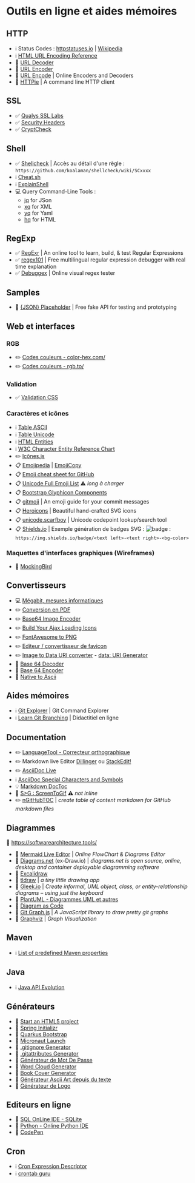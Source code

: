 # Outils en ligne et aides mémoires

## HTTP

* :information_source: Status Codes : [httpstatuses.io](https://httpstatuses.io/) | [Wikipedia](https://fr.wikipedia.org/wiki/Liste_des_codes_HTTP#Codes_d'%C3%A9tat)
* :information_source: [HTML URL Encoding Reference](https://www.w3schools.com/tags/ref_urlencode.asp)
* :wrench: [URL Decoder](https://www.urldecoder.org/)
* :wrench: [URL Encoder](https://www.urlencoder.org/)
* :wrench: [URL Encode](http://url-encode.online-domain-tools.com/) | Online Encoders and Decoders
* :wrench: [HTTPie](https://httpie.org/run) | A command line HTTP client

## SSL

* :white_check_mark: [Qualys SSL Labs](https://www.ssllabs.com/ssltest/index.html)
* :white_check_mark: [Security Headers](https://securityheaders.com/?q=github.com&followRedirects=on)
* :white_check_mark: [CryptCheck](https://tls.imirhil.fr/https/github.com)

## Shell

* :white_check_mark: [Shellcheck](https://www.shellcheck.net/) | Accès au détail d'une règle :  `https://github.com/koalaman/shellcheck/wiki/SCxxxx`
* :information_source: [Cheat.sh](https://cheat.sh/)
* :information_source: [ExplainShell](https://explainshell.com/)
* :computer: Query Command-Line Tools :
  * [jq](https://github.com/stedolan/jq) for JSon
  * [xq](https://github.com/jeffbr13/xq) for XML
  * [yq](https://github.com/mikefarah/yq) for Yaml
  * [hq](https://github.com/rbwinslow/hq) for HTML

## RegExp

* :white_check_mark: [RegExr](https://regexr.com/) | An online tool to learn, build, & test Regular Expressions
* :white_check_mark: [regex101](https://www.regex101.com/) | Free multilingual regular expression debugger with real time explanation
* :white_check_mark: [Debuggex](https://www.debuggex.com/) | Online visual regex tester

## Samples

* :wrench: [{JSON} Placeholder](https://jsonplaceholder.typicode.com/) | Free fake API for testing and prototyping

## Web et interfaces

### RGB

* :pencil2: [Codes couleurs - color-hex.com/](https://www.color-hex.com/color/fe7d37)
* :pencil2: [Codes couleurs - rgb.to/](https://rgb.to/)

### Validation

* :white_check_mark: [Validation CSS](https://jigsaw.w3.org/css-validator/)

### Caractères et icônes

* :information_source: [Table ASCII](https://fr.wikipedia.org/wiki/American_Standard_Code_for_Information_Interchange#Description)
* :information_source: [Table Unicode](https://fr.wikipedia.org/wiki/Table_des_caract%C3%A8res_Unicode_(0000-0FFF)#Contr%C3%B4les_C0_et_latin_de_base)
* :information_source: [HTML Entities](https://www.w3schools.com/html/html_entities.asp)
* :information_source: [W3C Character Entity Reference Chart](https://dev.w3.org/html5/html-author/charref)
* :pencil2: [Icônes.js](https://icones.js.org/)
* :clipboard: [Emojipedia](https://emojipedia.org/) | [EmojiCopy](https://www.emojicopy.com/)
* :clipboard: [Emoji cheat sheet for GitHub](https://www.webpagefx.com/tools/emoji-cheat-sheet/)
* :clipboard: [Unicode Full Emoji List](http://unicode.org/emoji/charts/full-emoji-list.html) :warning: _long à charger_
* :clipboard: [Bootstrap Glyphicon Components](https://www.w3schools.com/bootstrap/bootstrap_ref_comp_glyphs.asp)
* :clipboard: [gitmoji](https://gitmoji.dev/) | An emoji guide for your commit messages
* :clipboard: [Heroicons](https://heroicons.com/) | Beautiful hand-crafted SVG icons
* :clipboard: [unicode.scarfboy](http://unicode.scarfboy.com/) | Unicode codepoint lookup/search tool
* :clipboard: [Shields.io](https://shields.io/) | Exemple génération de badges SVG : ![badge](https://img.shields.io/badge/Test%20BLE-OK-brightgreen) :  `https://img.shields.io/badge/<text left>-<text right>-<bg-color>`

### Maquettes d'interfaces graphiques (Wireframes)

* :pencil: [MockingBird](https://gomockingbird.com/)

## Convertisseurs

* :computer: [Mégabit, mesures informatiques](https://www.convertworld.com/fr/mesures-informatiques/megabit.html)
* :pencil2: [Conversion en PDF](https://www.conv2pdf.com/)
* :pencil2: [Base64 Image Encoder](https://www.base64-image.de/)
* :pencil2: [Build Your Ajax Loading Icons](https://loading.io/)
* :pencil2: [FontAwesome to PNG](https://fa2png.app/)
* :pencil2: [Editeur / convertisseur de favicon](http://www.xiconeditor.com/)
* :pencil2: [Image to Data URI converter](https://ezgif.com/image-to-datauri) - [data: URI Generator](https://dopiaza.org/tools/datauri/index.php)
* :wrench: [Base 64 Decoder](https://www.base64decode.org/)
* :wrench: [Base 64 Encoder](https://www.base64encode.org/)
* :wrench: [Native to Ascii](https://native2ascii.net/)

## Aides mémoires

* :information_source: [Git Explorer](https://gitexplorer.com/) | Git Command Explorer
* :information_source: [Learn Git Branching](https://learngitbranching.js.org/) | Didactitiel en ligne

## Documentation

* :pencil2: [LanguageTool - Correcteur orthographique](https://languagetool.org/fr)
* :pencil2: Markdown live Editor [Dillinger](https://dillinger.io/) ou [StackEdit!](https://stackedit.io/app#)
* :pencil2: [AsciiDoc Live](https://asciidoclive.com/edit/scratch/1)
* :information_source: [AsciiDoc Special Characters and Symbols](https://docs.antora.org/antora/1.0/asciidoc/special-characters-and-symbols/)
* :bulb: [Markdown DocToc](https://github.com/thlorenz/doctoc)
* :wrench: [S>G : ScreenToGif](https://www.screentogif.com/?l=fr_fr) :warning: _not inline_
* :pencil2: [nGitHubTOC](https://imthenachoman.github.io/nGitHubTOC/) | _create table of content markdown for GitHub markdown files_

## Diagrammes

:link: <https://softwarearchitecture.tools/>

* :pencil: [Mermaid Live Editor](https://mermaidjs.github.io/mermaid-live-editor/) | _Online FlowChart & Diagrams Editor_
* :pencil: [Diagrams.net](https://app.diagrams.net/) (ex-Draw.io) | _diagrams.net is open source, online, desktop and container deployable diagramming software_
* :pencil: [Excalidraw](https://excalidraw.com/)
* :pencil: [tldraw](https://tldraw.com/) | _a tiny little drawing app_
* :pencil: [Gleek.io](https://app.gleek.io/diagrams/) | _Create informal, UML object, class, or entity-relationship diagrams – using just the keyboard_
* :pencil: [PlantUML - Diagrammes UML et autres](https://plantuml.com/fr/)
* :pencil: [Diagram as Code](https://diagrams.mingrammer.com/)
* :pencil: [Git Graph.js](https://www.nicoespeon.com/gitgraph.js/#0) | _A JavaScript library to draw pretty git graphs_
* :pencil: [Graphviz](https://www.graphviz.org/) | _Graph Visualization_

## Maven

* :information_source: [List of predefined Maven properties](https://github.com/cko/predefined_maven_properties/blob/master/README.md)

## Java

* :information_source: [Java API Evolution](https://github.com/marchof/java-almanac/)

## Générateurs

* :wrench: [Start an HTML5 project](http://www.initializr.com/)
* :wrench: [Spring Initializr](https://start.spring.io/)
* :wrench: [Quarkus Bootstrap](https://code.quarkus.io/)
* :wrench: [Micronaut Launch](https://micronaut.io/launch/)
* :wrench: [.gitignore Generator](https://www.gitignore.io/)
* :wrench: [.gitattributes Generator](https://gitattributes.io/)
* :wrench: [Générateur de Mot De Passe](https://www.motdepasse.xyz/)
* :wrench: [Word Cloud Generator](https://www.jasondavies.com/wordcloud/)
* :wrench: [Book Cover Generator](https://diybookcovers.com/3Dmockups/#)
* :wrench: [Générateur Ascii Art depuis du texte](https://www.patorjk.com/software/taag/#p=display&f=Graffiti&t=demo)
* :wrench: [Générateur de Logo](https://brandmark.io/logo-crunch/)

## Editeurs en ligne

* :pencil: [SQL OnLine IDE - SQLite](https://sqliteonline.com/)
* :pencil: [Python - Online Python IDE](https://www.online-python.com/)
* :pencil: [CodePen](https://codepen.io/)

## Cron

* :information_source: [Cron Expression Descriptor](https://cronexpressiondescriptor.azurewebsites.net/)
* :information_source: [crontab guru](https://crontab.guru/)
